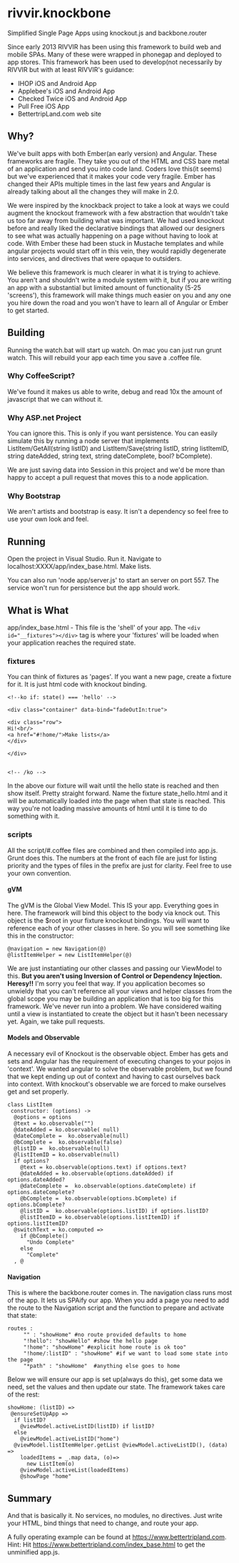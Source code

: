 rivvir.knockbone
================

Simplified Single Page Apps using knockout.js and backbone.router

Since early 2013 RIVVIR has been using this framework to build web and mobile SPAs.  Many of these were wrapped in phonegap and deployed to app stores.  This framework has been used to develop(not necessarily by RIVVIR but with at least RIVVIR's guidance:

- IHOP iOS and Android App
- Applebee's iOS and Android App
- Checked Twice iOS and Android App
- Pull Free iOS App
- BettertripLand.com web site

## Why? ##

We've built apps with both Ember(an early version) and Angular.  These frameworks are fragile.  They take you out of the HTML and CSS bare metal of an application and send you into code land.  Coders love this(it seems) but we've experienced that it makes your code very fragile.  Ember has changed their APIs multiple times in the last few years and Angular is already talking about all the changes they will make in 2.0.

We were inspired by the knockback project to take a look at ways we could augment the knockout framework with a few abstraction that wouldn't take us too far away from building what was important.  We had used knockout before and really liked the declarative bindings that allowed our designers to see what was actually happening on a page without having to look at code.  With Ember these had been stuck in Mustache templates and while angular projects would start off in this vein, they would rapidly degenerate into services, and directives that were opaque to outsiders.

We believe this framework is much clearer in what it is trying to achieve.  You aren't and shouldn't write a module system with it, but if you are writing an app with a substantial but limited amount of functionality (5-25 'screens'), this framework will make things much easier on you and any one you hire down the road and you won't have to learn all of Angular or Ember to get started.

## Building ##
Running the watch.bat will start up watch.  On mac you can just run grunt watch.  This will rebuild your app each time you save a .coffee file.

### Why CoffeeScript? ###

We've found it makes us able to write, debug and read 10x the amount of javascript that we can without it.

### Why ASP.net Project ###

You can ignore this.  This is only if you want persistence.  You can easily simulate this by running a node server that implements ListItem/GetAll(string listID) and ListItem/Save(string listID, string listItemID, string dateAdded, string text, string dateComplete, bool? bComplete).

We are just saving data into Session in this project and we'd be more than happy to accept a pull request that moves this to a node application.

### Why Bootstrap ###

We aren't artists and bootstrap is easy.  It isn't a dependency so feel free to use your own look and feel.

## Running ##
Open the project in Visual Studio.  Run it.  Navigate to localhost:XXXX/app/index_base.html.  Make lists.

You can also run 'node app/server.js' to start an server on port 557.  The service won't run for persistence but the app should work.

## What is What ##

app/index_base.html - This file is the 'shell' of your app. The `<div id="__fixtures"></div>` tag is where your 'fixtures' will be loaded when your application reaches the required state.

### fixtures ###
You can think of fixtures as 'pages'.  If you want a new page, create a fixture for it.  It is just html code with knockout binding.

    <!--ko if: state() === 'hello' -->
    
    <div class="container" data-bind="fadeOutIn:true">   
    
    <div class="row">
    Hi!<br/>
    <a href="#!home/">Make lists</a>
    </div>
    
    </div>
    
    
    <!-- /ko -->

In the above our fixture will wait until the hello state is reached and then show itself.  Pretty straight forward.  Name the fixture state_hello.html and it will be automatically loaded into the page when that state is reached.  This way you're not loading massive amounts of html until it is time to do something with it.

### scripts ###

All the script/#.coffee files are combined and then compiled into app.js.  Grunt does this.  The numbers at the front of each file are just for listing priority and the types of files in the prefix are just for clarity.  Feel free to use your own convention.

#### gVM ####
The gVM is the Global View Model.  This IS your app.  Everything goes in here.  The framework will bind this object to the body via knock out.  This object is the $root in your fixture knockout bindings.  You will want to reference each of your other classes in here.  So you will see something like this in the constructor:

    @navigation = new Navigation(@)
    @listItemHelper = new ListItemHelper(@)

We are just instantiating our other classes and passing our ViewModel to this. **But you aren't using Inversion of Control or Dependency Injection. Heresy!!**  I'm sorry you feel that way.  If you application becomes so unwieldy that you can't reference all your views and helper classes from the global scope you may be building an application that is too big for this framework.  We've never run into a problem.  We have considered waiting until a view is instantiated to create the object but it hasn't been necessary yet.  Again, we take pull requests.

#### Models and Observable ####

A necessary evil of Knockout is the observable object.  Ember has gets and sets and Angular has the requirement of executing changes to your pojos in 'context'.  We wanted angular to solve the observable problem, but we found that we kept ending up out of context and having to cast ourselves back into context.  With knockout's observable we are forced to make ourselves get and set properly.

    class ListItem
     constructor: (options) ->
      @options = options
      @text = ko.observable("")
      @dateAdded = ko.observable( null)
      @dateComplete =  ko.observable(null)
      @bComplete =  ko.observable(false)
      @listID =  ko.observable(null)
      @listItemID = ko.observable(null)
      if options?
        @text = ko.observable(options.text) if options.text?
        @dateAdded = ko.observable(options.dateAdded) if options.dateAdded?
        @dateComplete =  ko.observable(options.dateComplete) if options.dateComplete?
        @bComplete =  ko.observable(options.bComplete) if options.bComplete?
        @listID =  ko.observable(options.listID) if options.listID?
        @listItemID = ko.observable(options.listItemID) if options.listItemID?
      @switchText = ko.computed =>
        if @bComplete()
          "Undo Complete"
        else
          "Complete"
      , @

#### Navigation ####
This is where the backbone.router comes in.  The navigation class runs most of the app.  It lets us SPAify our app.  When you add a page you need to add the route to the Navigation script and the function to prepare and activate that state:

    routes :
         "" : "showHome" #no route provided defaults to home
         "!hello": "showHello" #show the hello page
         "!home": "showHome" #explicit home route is ok too"
         "!home/:listID" : "showHome" #if we want to load some state into the page
         "*path" : "showHome"  #anything else goes to home

Below we will ensure our app is set up(always do this), get some data we need, set the values and then update our state.  The framework takes care of the rest:

    showHome: (listID) =>
     @ensureSetUpApp =>
      if listID?
        @viewModel.activeListID(listID) if listID?
      else
        @viewModel.activeListID("home")
      @viewModel.listItemHelper.getList @viewModel.activeListID(), (data) =>
        loadedItems = _.map data, (o)=>
          new ListItem(o)
        @viewModel.activeList(loadedItems)
        @showPage "home"

## Summary ##

And that is basically it.  No services, no modules, no directives.  Just write your HTML, bind things that need to change, and route your app.

A fully operating example can be found at https://www.bettertripland.com.  Hint: Hit https://www.bettertripland.com/index_base.html to get the unminified app.js.